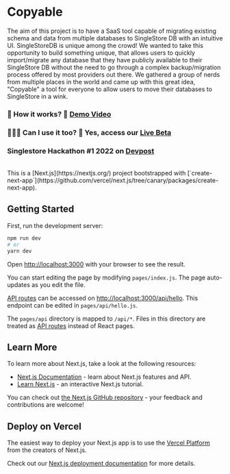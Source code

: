 # Copyable

The aim of this project is to have a SaaS tool capable of migrating existing schema and data from multiple databases to SingleStore DB with an intuitive UI. SingleStoreDB is unique among the crowd! We wanted to take this opportunity to build something unique, that allows users to quickly import/migrate any database that they have publicly available to their SingleStore DB without the need to go through a complex backup/migration process offered by most providers out there. We gathered a group of nerds from multiple places in the world and came up with this great idea, "Copyable" a tool for everyone to allow users to move their databases to SingleStore in a wink.

### 🤔 How it works? 🎥 [Demo Video](https://www.youtube.com/watch?v=qSyepZb72Wc)

### 👨🏻‍💻 Can I use it too? 💯 Yes, access our [Live Beta](https://copyable.vercel.app)

### Singlestore Hackathon #1 2022 on [Devpost](https://devpost.com/software/singlestore-migration-tool)

<br>
This is a [Next.js](https://nextjs.org/) project bootstrapped with [`create-next-app`](https://github.com/vercel/next.js/tree/canary/packages/create-next-app).

## Getting Started

First, run the development server:

```bash
npm run dev
# or
yarn dev
```

Open [http://localhost:3000](http://localhost:3000) with your browser to see the result.

You can start editing the page by modifying `pages/index.js`. The page auto-updates as you edit the file.

[API routes](https://nextjs.org/docs/api-routes/introduction) can be accessed on [http://localhost:3000/api/hello](http://localhost:3000/api/hello). This endpoint can be edited in `pages/api/hello.js`.

The `pages/api` directory is mapped to `/api/*`. Files in this directory are treated as [API routes](https://nextjs.org/docs/api-routes/introduction) instead of React pages.

## Learn More

To learn more about Next.js, take a look at the following resources:

- [Next.js Documentation](https://nextjs.org/docs) - learn about Next.js features and API.
- [Learn Next.js](https://nextjs.org/learn) - an interactive Next.js tutorial.

You can check out [the Next.js GitHub repository](https://github.com/vercel/next.js/) - your feedback and contributions are welcome!

## Deploy on Vercel

The easiest way to deploy your Next.js app is to use the [Vercel Platform](https://vercel.com/new?utm_medium=default-template&filter=next.js&utm_source=create-next-app&utm_campaign=create-next-app-readme) from the creators of Next.js.

Check out our [Next.js deployment documentation](https://nextjs.org/docs/deployment) for more details.
